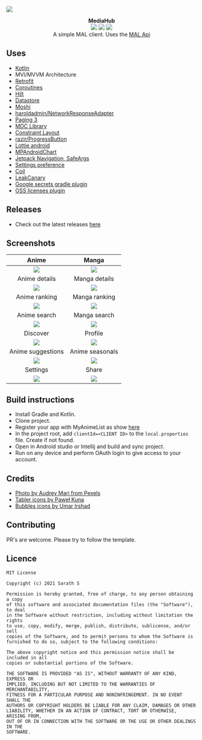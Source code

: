 ![](./assets/mediahub-banner.png)
<p align="center">
    <b>MediaHub</b><br>
    <a href="https://github.com/JetBrains/kotlin/releases/tag/v1.5.10" alt="Kotlin">
        <img src="https://img.shields.io/badge/Kotlin-1.5.10-blue" /></a>
    <a href="https://github.com/Sharkaboi/MediaHub/blob/master/LICENSE" alt="License">
        <img src="https://img.shields.io/badge/License-MIT-orange" /></a>
    <a href="https://github.com/sharkaboi/mediahub/graphs/contributors" alt="Contributors">
        <img src="https://img.shields.io/github/contributors/sharkaboi/mediahub" /></a><br>
    A simple MAL client. Uses the <a href="https://myanimelist.net/apiconfig/references/api/v2">MAL Api</a>
</p>

## Uses
* [Kotlin](https://kotlinlang.org/)
* MVI/MVVM Architecture
* [Retrofit](https://square.github.io/retrofit/)
* [Coroutines](https://kotlinlang.org/docs/coroutines-overview.html)
* [Hilt](https://dagger.dev/hilt/)
* [Datastore](https://developer.android.com/topic/libraries/architecture/datastore)
* [Moshi](https://github.com/square/moshi)
* [haroldadmin/NetworkResponseAdapter](https://github.com/haroldadmin/NetworkResponseAdapter)
* [Paging 3](https://developer.android.com/topic/libraries/architecture/paging/v3-overview)
* [MDC Library](https://material.io/develop/android)
* [Constraint Layout](https://developer.android.com/reference/androidx/constraintlayout/widget/ConstraintLayout)
* [razir/ProgressButton](https://github.com/razir/ProgressButton)
* [Lottie android](https://github.com/airbnb/lottie-android)
* [MPAndroidChart](https://github.com/PhilJay/MPAndroidChart)
* [Jetpack Navigation, SafeArgs](https://developer.android.com/guide/navigation)
* [Settings preference](https://developer.android.com/reference/androidx/preference/package-summary)
* [Coil](https://coil-kt.github.io/coil/)
* [LeakCanary](https://square.github.io/leakcanary/)
* [Google secrets gradle plugin](https://github.com/google/secrets-gradle-plugin)
* [OSS licenses plugin](https://developers.google.com/android/guides/opensource)

## Releases
* Check out the latest releases [here](https://github.com/Sharkaboi/MediaHub/releases)

## Screenshots
Anime            |  Manga
:-------------------------:|:-------------------------:
![](assets/screenshots/anime.png)  |  ![](assets/screenshots/manga.png)
Anime details            |   Manga details
![](assets/screenshots/anime_details.png)  |  ![](assets/screenshots/manga_details.png)
Anime ranking           |  Manga ranking
![](assets/screenshots/anime_ranking.png)  |  ![](assets/screenshots/manga_ranking.png)
Anime search            |  Manga search
![](assets/screenshots/anime_search.png)  |  ![](assets/screenshots/manga_search.png)
Discover           |  Profile
![](assets/screenshots/discover.png)  |  ![](assets/screenshots/profile.png)
Anime suggestions           |  Anime seasonals
![](assets/screenshots/anime_suggestions.png)  |  ![](assets/screenshots/anime_seasonal.png)
Settings           |  Share
![](assets/screenshots/settings.png)  |  ![](assets/screenshots/share.png)

## Build instructions
* Install Gradle and Kotlin.
* Clone project.
* Register your app with MyAnimeList as show [here](https://myanimelist.net/blog.php?eid=835707)
* In the project root, add `clientId=<CLIENT ID>` to the `local.properties` file. Create if not found.
* Open in Android studio or Intellij and build and sync project.
* Run on any device and perform OAuth login to give access to your account.

## Credits
* [Photo by Audrey Mari from Pexels](https://www.pexels.com/photo/photo-of-japanese-lanterns-3421920/)
* [Tabler icons by Paweł Kuna](https://tablericons.com/)
* [Bubbles icons by Umar Irshad](https://www.iconfinder.com/iconsets/48-bubbles)

## Contributing
PR's are welcome. Please try to follow the template.

## Licence
```
MIT License

Copyright (c) 2021 Sarath S

Permission is hereby granted, free of charge, to any person obtaining a copy
of this software and associated documentation files (the "Software"), to deal
in the Software without restriction, including without limitation the rights
to use, copy, modify, merge, publish, distribute, sublicense, and/or sell
copies of the Software, and to permit persons to whom the Software is
furnished to do so, subject to the following conditions:

The above copyright notice and this permission notice shall be included in all
copies or substantial portions of the Software.

THE SOFTWARE IS PROVIDED "AS IS", WITHOUT WARRANTY OF ANY KIND, EXPRESS OR
IMPLIED, INCLUDING BUT NOT LIMITED TO THE WARRANTIES OF MERCHANTABILITY,
FITNESS FOR A PARTICULAR PURPOSE AND NONINFRINGEMENT. IN NO EVENT SHALL THE
AUTHORS OR COPYRIGHT HOLDERS BE LIABLE FOR ANY CLAIM, DAMAGES OR OTHER
LIABILITY, WHETHER IN AN ACTION OF CONTRACT, TORT OR OTHERWISE, ARISING FROM,
OUT OF OR IN CONNECTION WITH THE SOFTWARE OR THE USE OR OTHER DEALINGS IN THE
SOFTWARE.

```
